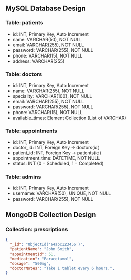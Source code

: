 ## MySQL Database Design

### Table: patients
- id: INT, Primary Key, Auto Increment
- name: VARCHAR(50), NOT NULL
- email: VARCHAR(255), NOT NULL
- password: VARCHAR(255), NOT NULL
- phone: VARCHAR(15), NOT NULL
- address: VARCHAR(255)

### Table: doctors
- id: INT, Primary Key, Auto Increment
- name: VARCHAR(255), NOT NULL
- speciality: VARCHAR(100), NOT NULL
- email: VARCHAR(255), NOT NULL
- password: VARCHAR(255), NOT NULL
- phone: VARCHAR(15), NOT NULL
- available_times: Element Collection (List of VARCHAR)

### Table: appointments
- id: INT, Primary Key, Auto Increment
- doctor_id: INT, Foreign Key → doctors(id)
- patient_id: INT, Foreign Key → patients(id)
- appointment_time: DATETIME, NOT NULL
- status: INT (0 = Scheduled, 1 = Completed)

### Table: admins
- id: INT, Primary Key, Auto Increment
- username: VARCHAR(50), UNIQUE, NOT NULL
- password: VARCHAR(255), NOT NULL

## MongoDB Collection Design

### Collection: prescriptions
```json
{
  "_id": "ObjectId('64abc123456')",
  "patientName": "John Smith",
  "appointmentId": 51,
  "medication": "Paracetamol",
  "dosage": "500mg",
  "doctorNotes": "Take 1 tablet every 6 hours.",
}
